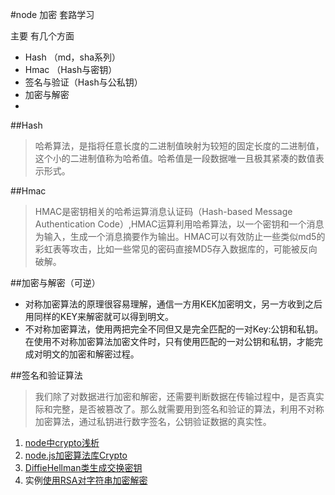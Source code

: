#node 加密 套路学习

主要 有几个方面
* Hash      （md，sha系列）
* Hmac      （Hash与密钥）
* 签名与验证（Hash与公私钥）
* 加密与解密
*

##Hash
>哈希算法，是指将任意长度的二进制值映射为较短的固定长度的二进制值，这个小的二进制值称为哈希值。哈希值是一段数据唯一且极其紧凑的数值表示形式。

##Hmac
>HMAC是密钥相关的哈希运算消息认证码（Hash-based Message Authentication Code）,HMAC运算利用哈希算法，以一个密钥和一个消息为输入，生成一个消息摘要作为输出。HMAC可以有效防止一些类似md5的彩虹表等攻击，比如一些常见的密码直接MD5存入数据库的，可能被反向破解。

##加密与解密（可逆）
* 对称加密算法的原理很容易理解，通信一方用KEK加密明文，另一方收到之后用同样的KEY来解密就可以得到明文。
* 不对称加密算法，使用两把完全不同但又是完全匹配的一对Key:公钥和私钥。在使用不对称加密算法加密文件时，只有使用匹配的一对公钥和私钥，才能完成对明文的加密和解密过程。

##签名和验证算法
>我们除了对数据进行加密和解密，还需要判断数据在传输过程中，是否真实际和完整，是否被篡改了。那么就需要用到签名和验证的算法，利用不对称加密算法，通过私钥进行数字签名，公钥验证数据的真实性。

1. [node中crypto浅析](https://cnodejs.org/topic/504061d7fef591855112bab5)
2. [node.js加密算法库Crypto](http://blog.fens.me/nodejs-crypto/)
3. [DiffieHellman类生成交换密钥](https://itbilu.com/nodejs/core/EknZWVKt.html)
4. 实例[使用RSA对字符串加密解密](http://blog.shiqichan.com/encrypt-and-decrypt-string-with-rsa/)

